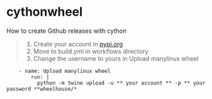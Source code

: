 # cythonwheel
How to create Github releases with cython

> 1. Create your account in [pypi.org](https://pypi.org/)
> 1. Move to build.yml in workflows directory
> 1. Change the username to yours in Upload manylinux wheel
```
    - name: Upload manylinux wheel
        run: |
          python -m twine upload -u ** your account ** -p ** your password **wheelhouse/*
```
